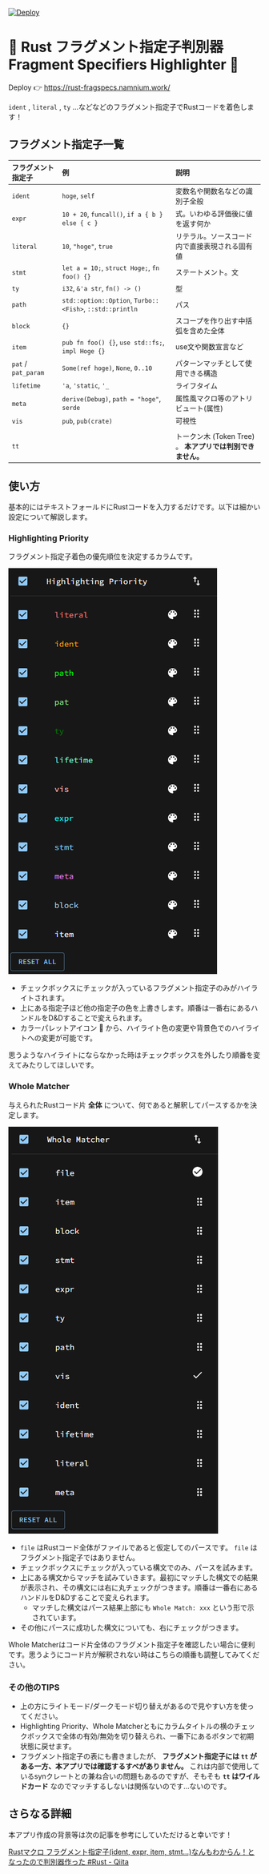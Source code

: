 [![Deploy](https://github.com/anotherhollow1125/coloring_rust/actions/workflows/deploy.yaml/badge.svg?event=push)](https://github.com/anotherhollow1125/coloring_rust/actions/workflows/deploy.yaml)

# 🎨 Rust フラグメント指定子判別器 Fragment Specifiers Highlighter 🎨

Deploy 👉️ https://rust-fragspecs.namnium.work/

`ident` , `literal` , `ty` ...などなどのフラグメント指定子でRustコードを着色します！

## フラグメント指定子一覧

| フラグメント指定子 | 例 | 説明 |
|:---------------|:---|:-----|
| `ident` | `hoge`, `self` | 変数名や関数名などの識別子全般 |
| `expr` | `10 + 20`, `funcall()`, `if a { b } else { c }` | 式。いわゆる評価後に値を返す何か |
| `literal` | `10`, `"hoge"`, `true` | リテラル。ソースコード内で直接表現される固有値 |
| `stmt` | `let a = 10;`, `struct Hoge;`, `fn foo() {}` | ステートメント。文 |
| `ty` | `i32`, `&'a str`, `fn() -> ()` | 型 |
| `path` | `std::option::Option`, `Turbo::<Fish>`, `::std::println` | パス |
| `block` | `{}` | スコープを作り出す中括弧を含めた全体 |
| `item` | `pub fn foo() {}`, `use std::fs;`, `impl Hoge {}` | use文や関数宣言など |
| `pat` / `pat_param` | `Some(ref hoge)`, `None`, `0..10` | パターンマッチとして使用できる構造 |
| `lifetime` | `'a`, `'static`, `'_` | ライフタイム |
| `meta` | `derive(Debug)`, `path = "hoge"`, `serde` | 属性風マクロ等のアトリビュート(属性) |
| `vis` | `pub`, `pub(crate)` | 可視性 |
||||
| `tt` || トークン木 (Token Tree) 。 **本アプリでは判別できません。** |

## 使い方

基本的にはテキストフォールドにRustコードを入力するだけです。以下は細かい設定について解説します。

### Highlighting Priority

フラグメント指定子着色の優先順位を決定するカラムです。

![Highlighiting_Priority.png](./.github/Highlighting_Priority.png)

- チェックボックスにチェックが入っているフラグメント指定子のみがハイライトされます。
- 上にある指定子ほど他の指定子の色を上書きします。順番は一番右にあるハンドルをD&Dすることで変えられます。
- カラーパレットアイコン 🎨 から、ハイライト色の変更や背景色でのハイライトへの変更が可能です。

思うようなハイライトにならなかった時はチェックボックスを外したり順番を変えてみたりしてほしいです。

### Whole Matcher

与えられたRustコード片 **全体** について、何であると解釈してパースするかを決定します。

![Whole_Matcher.png](./.github/Whole_Matcher.png)

- `file` はRustコード全体がファイルであると仮定してのパースです。 `file` はフラグメント指定子ではありません。
- チェックボックスにチェックが入っている構文でのみ、パースを試みます。
- 上にある構文からマッチを試みていきます。最初にマッチした構文での結果が表示され、その構文には右に丸チェックがつきます。順番は一番右にあるハンドルをD&Dすることで変えられます。
  - マッチした構文はパース結果上部にも `Whole Match: xxx` という形で示されています。
- その他にパースに成功した構文についても、右にチェックがつきます。

Whole Matcherはコード片全体のフラグメント指定子を確認したい場合に便利です。思うようにコード片が解釈されない時はこちらの順番も調整してみてください。

### その他のTIPS

- 上の方にライトモード/ダークモード切り替えがあるので見やすい方を使ってください。
- Highlighting Priority、Whole Matcherともにカラムタイトルの横のチェックボックスで全体の有効/無効を切り替えられ、一番下にあるボタンで初期状態に戻せます。
- フラグメント指定子の表にも書きましたが、 **フラグメント指定子には `tt` がある一方、本アプリでは確認するすべがありません。** これは内部で使用しているsynクレートとの兼ね合いの問題もあるのですが、そもそも **`tt` はワイルドカード** なのでマッチするしないは関係ないのです...ないのです。

## さらなる詳細

本アプリ作成の背景等は次の記事を参考にしていただけると幸いです！

[Rustマクロ フラグメント指定子(ident, expr, item, stmt...)なんもわからん！となったので判別器作った #Rust - Qiita](https://qiita.com/namn1125/items/93461ddf93277b79a96f)